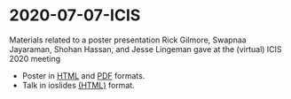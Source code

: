 # 2020-07-07-ICIS
Materials related to a poster presentation Rick Gilmore, Swapnaa Jayaraman, Shohan Hassan, and Jesse Lingeman gave at the (virtual) ICIS 2020 meeting

- Poster in [HTML](poster.html) and [PDF](poster.pdf) formats.
- Talk in ioslides [(HTML)](index.html) format.
